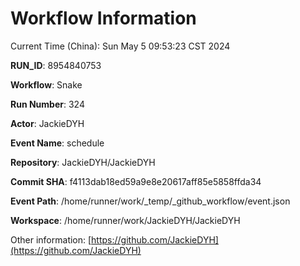 # Workflow Information

Current Time (China): Sun May  5 09:53:23 CST 2024  

**RUN_ID**: 8954840753  

**Workflow**: Snake  

**Run Number**: 324  

**Actor**: JackieDYH  

**Event Name**: schedule  

**Repository**: JackieDYH/JackieDYH  

**Commit SHA**: f4113dab18ed59a9e8e20617aff85e5858ffda34  

**Event Path**: /home/runner/work/_temp/_github_workflow/event.json  

**Workspace**: /home/runner/work/JackieDYH/JackieDYH  

Other information: [https://github.com/JackieDYH](https://github.com/JackieDYH)
